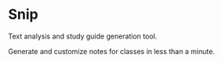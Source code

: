 # Snip
Text analysis and study guide generation tool.

Generate and customize notes for classes in less than a minute.
